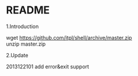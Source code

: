 README
=======================================
1.Introduction

wget https://github.com/itpl/shell/archive/master.zip  
unzip master.zip  

2.Update

2013122101 add error&exit support  

